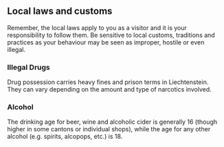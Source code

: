 ## Local laws and customs

Remember, the local laws apply to you as a visitor and it is your responsibility to follow them. Be sensitive to local customs, traditions and practices as your behaviour may be seen as improper, hostile or even illegal.

### **Illegal Drugs**

Drug possession carries heavy fines and prison terms in Liechtenstein. They can vary depending on the amount and type of narcotics involved.

### **Alcohol**

The drinking age for beer, wine and alcoholic cider is generally 16 (though higher in some cantons or individual shops), while the age for any other alcohol (e.g. spirits, alcopops, etc.) is 18.